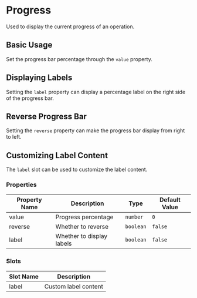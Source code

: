 # Progress

Used to display the current progress of an operation.

## Basic Usage

Set the progress bar percentage through the `value` property.

<demo vue="../demo/progress/basic.vue" github="https://github.com/Onion-L/onionl-ui/tree/main/packages/components/progress" />

## Displaying Labels

Setting the `label` property can display a percentage label on the right side of the progress bar.

<demo vue="../demo/progress/label.vue" github="https://github.com/Onion-L/onionl-ui/tree/main/packages/components/progress" />

## Reverse Progress Bar

Setting the `reverse` property can make the progress bar display from right to left.

<demo vue="../demo/progress/reverse.vue" github="https://github.com/Onion-L/onionl-ui/tree/main/packages/components/progress" />

## Customizing Label Content

The `label` slot can be used to customize the label content.

<demo vue="../demo/progress/slot.vue" github="https://github.com/Onion-L/onionl-ui/tree/main/packages/components/progress" />

### Properties

| Property Name | Description | Type | Default Value |
|---------------|-------------|------|----------------|
| value | Progress percentage | `number` | `0` |
| reverse | Whether to reverse | `boolean` | `false` |
| label | Whether to display labels | `boolean` | `false` |

### Slots

| Slot Name | Description |
|-----------|-------------|
| label | Custom label content |
